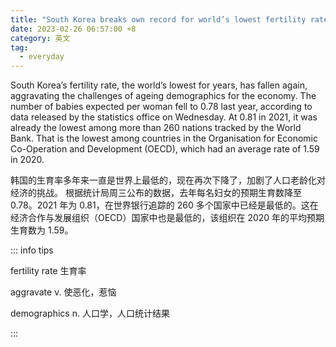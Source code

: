 ```yaml
---
title: "South Korea breaks own record for world’s lowest fertility rate"
date: 2023-02-26 06:57:00 +8
category: 英文
tag:
  - everyday
---
```


South Korea’s fertility rate, the world’s lowest for years, has fallen again, aggravating the challenges of ageing demographics for the economy. The number of babies expected per woman fell to 0.78 last year, according to data released by the statistics office on Wednesday. At 0.81 in 2021, it was already the lowest among more than 260 nations tracked by the World Bank. That is the lowest among countries in the Organisation for Economic Co-Operation and Development (OECD), which had an average rate of 1.59 in 2020.

韩国的生育率多年来一直是世界上最低的，现在再次下降了，加剧了人口老龄化对经济的挑战。 根据统计局周三公布的数据，去年每名妇女的预期生育数降至 0.78。2021 年为 0.81，在世界银行追踪的 260 多个国家中已经是最低的。这在经济合作与发展组织（OECD）国家中也是最低的，该组织在 2020 年的平均预期生育数为 1.59。

::: info tips

fertility rate 生育率

aggravate v. 使恶化，惹恼

demographics n. 人口学，人口统计结果

:::
